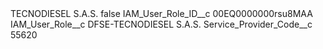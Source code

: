 <?xml version="1.0" encoding="UTF-8"?>
<CustomMetadata xmlns="http://soap.sforce.com/2006/04/metadata" xmlns:xsi="http://www.w3.org/2001/XMLSchema-instance" xmlns:xsd="http://www.w3.org/2001/XMLSchema">
    <label>TECNODIESEL S.A.S.</label>
    <protected>false</protected>
    <values>
        <field>IAM_User_Role_ID__c</field>
        <value xsi:type="xsd:string">00EQ0000000rsu8MAA</value>
    </values>
    <values>
        <field>IAM_User_Role__c</field>
        <value xsi:type="xsd:string">DFSE-TECNODIESEL S.A.S.</value>
    </values>
    <values>
        <field>Service_Provider_Code__c</field>
        <value xsi:type="xsd:string">55620</value>
    </values>
</CustomMetadata>
